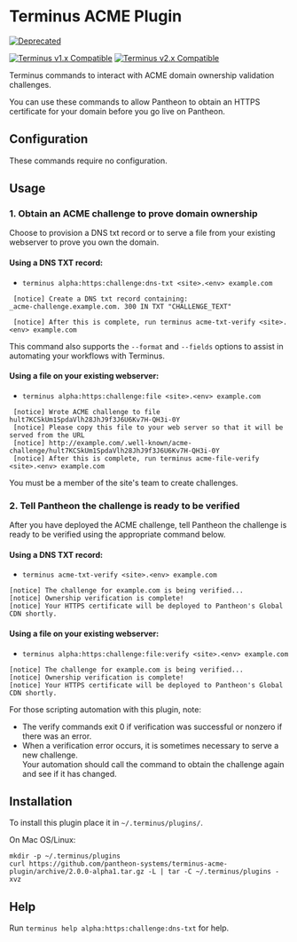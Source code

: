 # Terminus ACME Plugin

[![Deprecated](https://img.shields.io/badge/Pantheon-Deprecated-yellow?logo=pantheon&color=FFDC28)](https://pantheon.io/docs/oss-support-levels#deprecated)

[![Terminus v1.x Compatible](https://img.shields.io/badge/terminus-v1.x-green.svg)](https://github.com/pantheon-systems/terminus)
[![Terminus v2.x Compatible](https://img.shields.io/badge/terminus-v2.x-green.svg)](https://github.com/pantheon-systems/terminus)

Terminus commands to interact with ACME domain ownership validation challenges.

You can use these commands to allow Pantheon to obtain an HTTPS certificate for your domain
before you go live on Pantheon.

## Configuration

These commands require no configuration.

## Usage
### 1. Obtain an ACME challenge to prove domain ownership
Choose to provision a DNS txt record or to serve a file from your existing webserver to prove you own the domain.

#### Using a DNS TXT record:
* `terminus alpha:https:challenge:dns-txt <site>.<env> example.com`
```
 [notice] Create a DNS txt record containing:
_acme-challenge.example.com. 300 IN TXT "CHALLENGE_TEXT"

 [notice] After this is complete, run terminus acme-txt-verify <site>.<env> example.com
```

This command also supports the `--format` and `--fields` options to assist in automating
your workflows with Terminus.

#### Using a file on your existing webserver:
* `terminus alpha:https:challenge:file <site>.<env> example.com`
```
 [notice] Wrote ACME challenge to file hult7KCSkUm1SpdaVlh28JhJ9f3J6U6Kv7H-QH3i-0Y
 [notice] Please copy this file to your web server so that it will be served from the URL
 [notice] http://example.com/.well-known/acme-challenge/hult7KCSkUm1SpdaVlh28JhJ9f3J6U6Kv7H-QH3i-0Y
 [notice] After this is complete, run terminus acme-file-verify <site>.<env> example.com
```

You must be a member of the site's team to create challenges.

### 2. Tell Pantheon the challenge is ready to be verified
After you have deployed the ACME challenge, tell Pantheon the challenge is ready to be verified
using the appropriate command below.

#### Using a DNS TXT record:
 * `terminus acme-txt-verify <site>.<env> example.com`
 ```
 [notice] The challenge for example.com is being verified...
 [notice] Ownership verification is complete!
 [notice] Your HTTPS certificate will be deployed to Pantheon's Global CDN shortly.
```

#### Using a file on your existing webserver:
 * `terminus alpha:https:challenge:file:verify <site>.<env> example.com`
 ```
 [notice] The challenge for example.com is being verified...
 [notice] Ownership verification is complete!
 [notice] Your HTTPS certificate will be deployed to Pantheon's Global CDN shortly.
```

For those scripting automation with this plugin, note:
 * The verify commands exit 0 if verification was successful or nonzero if there was an error.
 * When a verification error occurs, it is sometimes necessary to serve a new challenge.  
   Your automation should call the command to obtain the challenge again and see if it has changed.

## Installation
To install this plugin place it in `~/.terminus/plugins/`.

On Mac OS/Linux:
```
mkdir -p ~/.terminus/plugins
curl https://github.com/pantheon-systems/terminus-acme-plugin/archive/2.0.0-alpha1.tar.gz -L | tar -C ~/.terminus/plugins -xvz
```

## Help
Run `terminus help alpha:https:challenge:dns-txt` for help.
